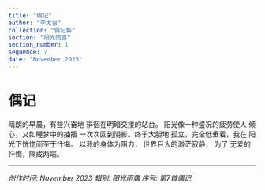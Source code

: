 ```yaml
---
title: "偶记"
author: "李尤台"
collection: "偶记集"
section: "阳光雨露"
section_number: 1
sequence: 7
date: "November 2023"
---
```


# 偶记

晴朗的早晨，有些兴奋地
徘徊在明暗交接的站台。
阳光像一种盛况的疲劳使人
倾心，又如睡梦中的抽搐
一次次回到阴影。终于大胆地
孤立，完全低垂着，我在
阳光下恍惚而至于忏悔。
以我的身体为阻力，
世界巨大的渺茫寂静，
为了 无爱的忏悔，隔成两端。

---
*创作时间: November 2023*
*辑别: 阳光雨露*
*序号: 第7首偶记*
